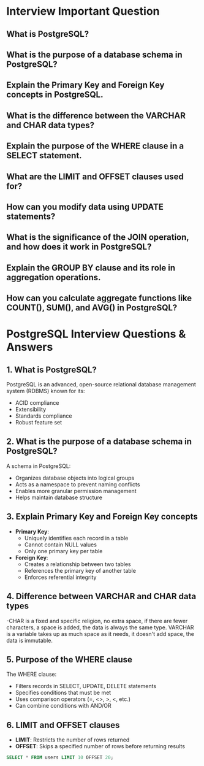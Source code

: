 #  Interview Important Question

## What is PostgreSQL?
## What is the purpose of a database schema in PostgreSQL?
## Explain the Primary Key and Foreign Key concepts in PostgreSQL.
## What is the difference between the VARCHAR and CHAR data types?
## Explain the purpose of the WHERE clause in a SELECT statement.
## What are the LIMIT and OFFSET clauses used for?
## How can you modify data using UPDATE statements?
## What is the significance of the JOIN operation, and how does it work in PostgreSQL?
## Explain the GROUP BY clause and its role in aggregation operations.
## How can you calculate aggregate functions like COUNT(), SUM(), and AVG() in PostgreSQL?




# PostgreSQL Interview Questions & Answers

## 1. What is PostgreSQL?
PostgreSQL is an advanced, open-source relational database management system (RDBMS) known for its:
- ACID compliance
- Extensibility
- Standards compliance
- Robust feature set

## 2. What is the purpose of a database schema in PostgreSQL?
A schema in PostgreSQL:
- Organizes database objects into logical groups
- Acts as a namespace to prevent naming conflicts
- Enables more granular permission management
- Helps maintain database structure

## 3. Explain Primary Key and Foreign Key concepts
- **Primary Key**: 
  - Uniquely identifies each record in a table
  - Cannot contain NULL values
  - Only one primary key per table
- **Foreign Key**:
  - Creates a relationship between two tables
  - References the primary key of another table
  - Enforces referential integrity

## 4. Difference between VARCHAR and CHAR data types

-CHAR is a fixed and specific religion, no extra space, if there are fewer characters, a space is added, the data is always the same type.
 VARCHAR is a variable takes up as much space as it needs, it doesn't add space, the data is immutable.

## 5. Purpose of the WHERE clause
The WHERE clause:
- Filters records in SELECT, UPDATE, DELETE statements
- Specifies conditions that must be met
- Uses comparison operators (=, <>, >, <, etc.)
- Can combine conditions with AND/OR 


## 6. LIMIT and OFFSET clauses
- **LIMIT**: Restricts the number of rows returned
- **OFFSET**: Skips a specified number of rows before returning results
```sql
SELECT * FROM users LIMIT 10 OFFSET 20; 
```